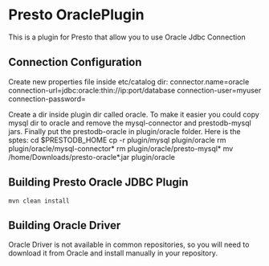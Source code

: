 # Presto OraclePlugin

This is a plugin for Presto that allow you to use Oracle Jdbc Connection

## Connection Configuration

Create new properties file inside etc/catalog dir:
    connector.name=oracle
    connection-url=jdbc:oracle:thin://ip:port/database
    connection-user=myuser
    connection-password=

Create a dir inside plugin dir called oracle. To make it easier you could copy mysql dir to oracle and remove the mysql-connector and prestodb-mysql jars. Finally put the prestodb-oracle in plugin/oracle folder. Here is the sptes:
    cd $PRESTODB_HOME
    cp -r plugin/mysql plugin/oracle
    rm plugin/oracle/mysql-connector*
    rm plugin/oracle/presto-mysql*
    mv /home/Downloads/presto-oracle*.jar plugin/oracle

## Building Presto Oracle JDBC Plugin

    mvn clean install
    
## Building Oracle Driver
Oracle Driver is not available in common repositories, so you will need to download it from Oracle and install manually in your repository.